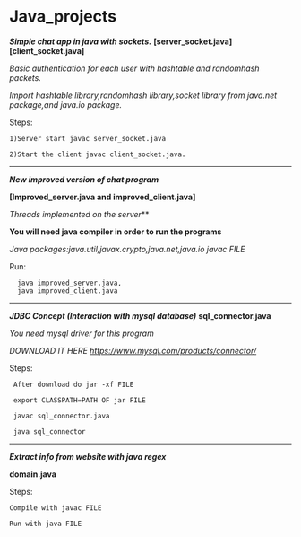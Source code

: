 # Java_projects

***Simple chat app in java with sockets.***
**[server_socket.java]**
**[client_socket.java]**
 
*Basic authentication for each user with hashtable and randomhash packets.*

*Import hashtable library,randomhash library,socket library from java.net package,and java.io package.*
  
Steps:
   
    1)Server start javac server_socket.java
   
    2)Start the client javac client_socket.java.

-------------------------------------------------------------------------------------------------------------------------------------
   
 ***New improved version of chat program***
 
 **[Improved_server.java and improved_client.java]**
 
 *Threads implemented on the server***
 
 **You will need java compiler in order to run the programs**
 
  *Java packages:java.util,javax.crypto,java.net,java.io*
  *javac FILE*
 
  Run:
  
      java improved_server.java,
      java improved_client.java
  
 ---------------------------------------------------------------------------------------------------------------------------------------

***JDBC Concept (Interaction with mysql database)***
**sql_connector.java**

*You need mysql driver for this program*

*DOWNLOAD IT HERE https://www.mysql.com/products/connector/*

Steps:
      
     After download do jar -xf FILE

     export CLASSPATH=PATH OF jar FILE

     javac sql_connector.java

     java sql_connector

------------------------------------------------------------------------------------------------------------------------------------------

***Extract info from website with java regex***

**domain.java**

Steps:

    Compile with javac FILE

    Run with java FILE








